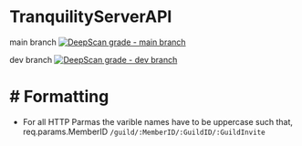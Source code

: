 # TranquilityServerAPI

main branch
[![DeepScan grade - main branch](https://deepscan.io/api/teams/13554/projects/16524/branches/357480/badge/grade.svg)](https://deepscan.io/dashboard#view=project&tid=13554&pid=16524&bid=357480)

dev branch
[![DeepScan grade - dev branch](https://deepscan.io/api/teams/13554/projects/16524/branches/357548/badge/grade.svg)](https://deepscan.io/dashboard#view=project&tid=13554&pid=16524&bid=357548)

# # Formatting

- For all HTTP Parmas the varible names have to be uppercase such that,
  req.params.MemberID `/guild/:MemberID/:GuildID/:GuildInvite`
